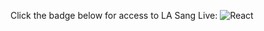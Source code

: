 
Click the badge below for access to LA Sang Live:
![React](https://img.shields.io/badge/react-%2320232a.svg?style=for-the-badge&logo=react&logoColor=%2361DAFB)
